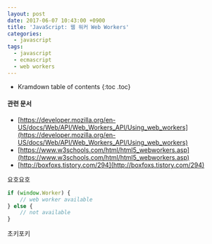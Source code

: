 ```yaml
---
layout: post
date: 2017-06-07 10:43:00 +0900
title: 'JavaScript: 웹 워커 Web Workers'
categories:
  - javascript
tags:
  - javascript
  - ecmascript
  - web workers
---
```


* Kramdown table of contents
{:toc .toc}

#### 관련 문서

- [https://developer.mozilla.org/en-US/docs/Web/API/Web_Workers_API/Using_web_workers](https://developer.mozilla.org/en-US/docs/Web/API/Web_Workers_API/Using_web_workers)
- [https://www.w3schools.com/html/html5_webworkers.asp](https://www.w3schools.com/html/html5_webworkers.asp)
- [http://boxfoxs.tistory.com/294](http://boxfoxs.tistory.com/294)

요호요호

```js
if (window.Worker) {
	// web worker available
} else {
    // not available
}
```

초키포키
